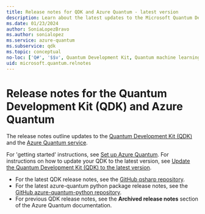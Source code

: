 ```yaml
---
title: Release notes for QDK and Azure Quantum - latest version
description: Learn about the latest updates to the Microsoft Quantum Development Kit (QDK) and Azure Quantum.
ms.date: 01/23/2024
author: SoniaLopezBravo
ms.author: sonialopez
ms.service: azure-quantum
ms.subservice: qdk
ms.topic: conceptual
no-loc: ['Q#', '$$v', Quantum Development Kit, Quantum machine learning, Quantum Intermediate Representation, Basic measurement feedback, target, targets]
uid: microsoft.quantum.relnotes
---
```


# Release notes for the Quantum Development Kit (QDK) and Azure Quantum

The release notes outline updates to the [Quantum Development Kit (QDK)](xref:microsoft.quantum.overview.q-sharp) and the [Azure Quantum service](xref:microsoft.quantum.azure-quantum-overview).

For 'getting started' instructions, see [Set up Azure Quantum](xref:microsoft.quantum.install-qdk.overview). For instructions on how to update your QDK to the latest version, see [Update the Quantum Development Kit (QDK) to the latest version](xref:microsoft.quantum.update-qdk).

- For the latest QDK release notes, see the [GitHub qsharp repository](https://github.com/microsoft/qsharp/releases).
- For the latest azure-quantum python package release notes, see the [GitHub azure-quantum-python repository](https://github.com/microsoft/azure-quantum-python/releases).
- For previous QDK release notes, see the **Archived release notes** section of the Azure Quantum documentation. 


